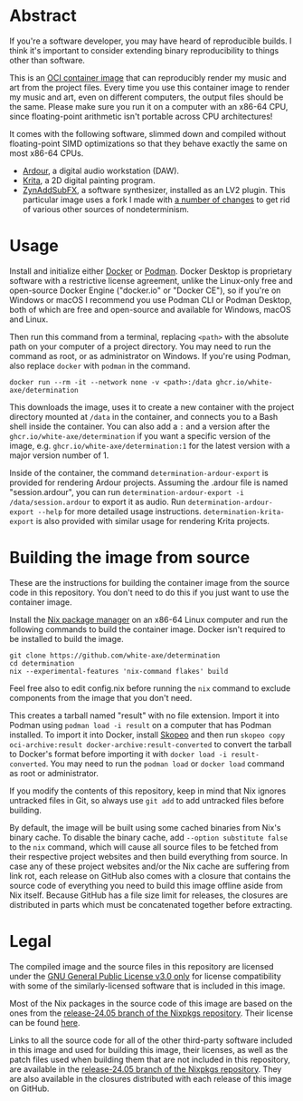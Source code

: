 # Abstract

If you're a software developer, you may have heard of reproducible builds. I think it's important to consider extending binary reproducibility to things other than software.

This is an [OCI container image](https://opencontainers.org) that can reproducibly render my music and art from the project files. Every time you use this container image to render my music and art, even on different computers, the output files should be the same. Please make sure you run it on a computer with an x86-64 CPU, since floating-point arithmetic isn't portable across CPU architectures!

It comes with the following software, slimmed down and compiled without floating-point SIMD optimizations so that they behave exactly the same on most x86-64 CPUs.

* [Ardour](https://ardour.org), a digital audio workstation (DAW).
* [Krita](https://krita.org/en/), a 2D digital painting program.
* [ZynAddSubFX](https://zynaddsubfx.sourceforge.net), a software synthesizer, installed as an LV2 plugin. This particular image uses a fork I made with [a number of changes](https://github.com/zynaddsubfx/zynaddsubfx/compare/3.0.6..white-axe:zynaddsubfx:3.0.6-determinism0) to get rid of various other sources of nondeterminism.

# Usage

Install and initialize either [Docker](https://www.docker.com) or [Podman](https://podman.io). Docker Desktop is proprietary software with a restrictive license agreement, unlike the Linux-only free and open-source Docker Engine ("docker.io" or "Docker CE"), so if you're on Windows or macOS I recommend you use Podman CLI or Podman Desktop, both of which are free and open-source and available for Windows, macOS and Linux.

Then run this command from a terminal, replacing `<path>` with the absolute path on your computer of a project directory. You may need to run the command as root, or as administrator on Windows. If you're using Podman, also replace `docker` with `podman` in the command.

```
docker run --rm -it --network none -v <path>:/data ghcr.io/white-axe/determination
```

This downloads the image, uses it to create a new container with the project directory mounted at `/data` in the container, and connects you to a Bash shell inside the container. You can also add a `:` and a version after the `ghcr.io/white-axe/determination` if you want a specific version of the image, e.g. `ghcr.io/white-axe/determination:1` for the latest version with a major version number of 1.

Inside of the container, the command `determination-ardour-export` is provided for rendering Ardour projects. Assuming the .ardour file is named "session.ardour", you can run `determination-ardour-export -i /data/session.ardour` to export it as audio. Run `determination-ardour-export --help` for more detailed usage instructions. `determination-krita-export` is also provided with similar usage for rendering Krita projects.

# Building the image from source

These are the instructions for building the container image from the source code in this repository. You don't need to do this if you just want to use the container image.

Install the [Nix package manager](https://nixos.org) on an x86-64 Linux computer and run the following commands to build the container image. Docker isn't required to be installed to build the image.

```
git clone https://github.com/white-axe/determination
cd determination
nix --experimental-features 'nix-command flakes' build
```

Feel free also to edit config.nix before running the `nix` command to exclude components from the image that you don't need.

This creates a tarball named "result" with no file extension. Import it into Podman using `podman load -i result` on a computer that has Podman installed. To import it into Docker, install [Skopeo](https://github.com/containers/skopeo) and then run `skopeo copy oci-archive:result docker-archive:result-converted` to convert the tarball to Docker's format before importing it with `docker load -i result-converted`. You may need to run the `podman load` or `docker load` command as root or administrator.

If you modify the contents of this repository, keep in mind that Nix ignores untracked files in Git, so always use `git add` to add untracked files before building.

By default, the image will be built using some cached binaries from Nix's binary cache. To disable the binary cache, add `--option substitute false` to the `nix` command, which will cause all source files to be fetched from their respective project websites and then build everything from source. In case any of these project websites and/or the Nix cache are suffering from link rot, each release on GitHub also comes with a closure that contains the source code of everything you need to build this image offline aside from Nix itself. Because GitHub has a file size limit for releases, the closures are distributed in parts which must be concatenated together before extracting.

# Legal

The compiled image and the source files in this repository are licensed under the [GNU General Public License v3.0 only](https://www.gnu.org/licenses/gpl-3.0.en.html) for license compatibility with some of the similarly-licensed software that is included in this image.

Most of the Nix packages in the source code of this image are based on the ones from the [release-24.05 branch of the Nixpkgs repository](https://github.com/NixOS/nixpkgs/tree/release-24.05). Their license can be found [here](https://github.com/NixOS/nixpkgs/blob/release-24.05/COPYING).

Links to all the source code for all of the other third-party software included in this image and used for building this image, their licenses, as well as the patch files used when building them that are not included in this repository, are available in the [release-24.05 branch of the Nixpkgs repository](https://github.com/NixOS/nixpkgs/tree/release-24.05). They are also available in the closures distributed with each release of this image on GitHub.
